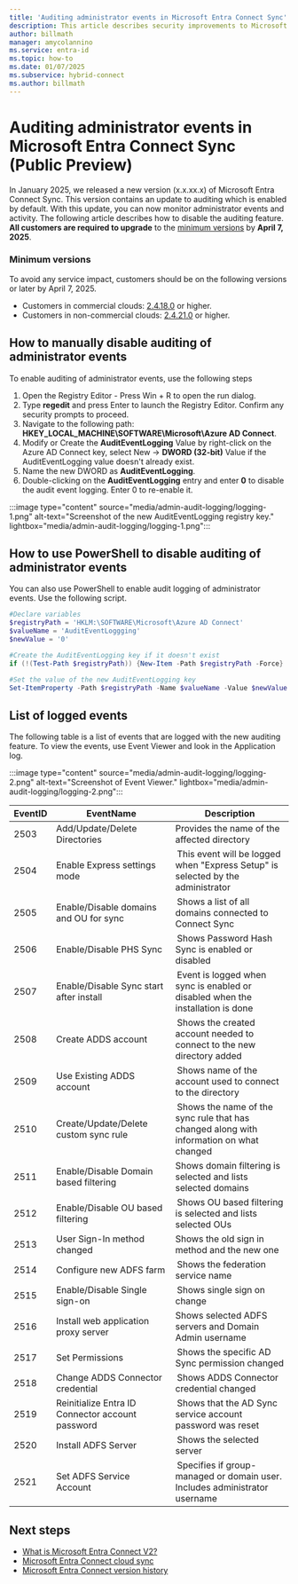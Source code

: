 ```yaml
---
title: 'Auditing administrator events in Microsoft Entra Connect Sync'
description: This article describes security improvements to Microsoft Entra Connect Sync and how to enable logging of administrator activities.
author: billmath
manager: amycolannino
ms.service: entra-id
ms.topic: how-to
ms.date: 01/07/2025
ms.subservice: hybrid-connect
ms.author: billmath
---
```


# Auditing administrator events in Microsoft Entra Connect Sync (Public Preview)

In January 2025, we released a new version (x.x.xx.x) of Microsoft Entra Connect Sync. This version contains an update to auditing which is enabled by default. With this update, you can now monitor administrator events and activity. The following article describes how to disable the auditing feature. **All customers are required to upgrade** to the [minimum versions](#minimum-versions) by **April 7, 2025**. 

### Minimum versions 

To avoid any service impact, customers should be on the following versions or later by April 7, 2025. 
- Customers in commercial clouds: [2.4.18.0](reference-connect-version-history.md#24180) or higher.
- Customers in non-commercial clouds: [2.4.21.0](reference-connect-version-history.md#24210) or higher. 

## How to manually disable auditing of administrator events
To enable auditing of administrator events, use the following steps

1. Open the Registry Editor - Press Win + R to open the run dialog. 
2. Type **regedit** and press Enter to launch the Registry Editor. Confirm any security prompts to proceed. 
3. Navigate to the following path: **HKEY_LOCAL_MACHINE\SOFTWARE\Microsoft\Azure AD Connect**. 
4. Modify or Create the **AuditEventLogging** Value by right-click on the Azure AD Connect key, select New -> **DWORD (32-bit)** Value if the AuditEventLogging value doesn't already exist. 
5. Name the new DWORD as **AuditEventLogging**. 
6. Double-clicking on the **AuditEventLogging** entry and enter **0** to disable the audit event logging. Enter 0 to re-enable it. 

:::image type="content" source="media/admin-audit-logging/logging-1.png" alt-text="Screenshot of the new AuditEventLogging registry key." lightbox="media/admin-audit-logging/logging-1.png":::


## How to use PowerShell to disable auditing of administrator events
You can also use PowerShell to enable audit logging of administrator events. Use the following script.

 ```powershell
 #Declare variables
 $registryPath = 'HKLM:\SOFTWARE\Microsoft\Azure AD Connect'
 $valueName = 'AuditEventLoggging'
 $newValue = '0'

 #Create the AuditEventLogging key if it doesn't exist
 if (!(Test-Path $registryPath)) {New-Item -Path $registryPath -Force}

 #Set the value of the new AuditEventLogging key
 Set-ItemProperty -Path $registryPath -Name $valueName -Value $newValue
 ```

## List of logged events
The following table is a list of events that are logged with the new auditing feature. To view the events, use Event Viewer and look in the Application log. 

:::image type="content" source="media/admin-audit-logging/logging-2.png" alt-text="Screenshot of Event Viewer." lightbox="media/admin-audit-logging/logging-2.png":::

|EventID|EventName|Description|
|-----|-----|-----|
|2503|Add/Update/Delete Directories|Provides the name of the affected directory|
|2504|Enable Express settings mode| This event will be logged when "Express Setup" is selected by the administrator|
|2505|Enable/Disable domains and OU for sync| Shows a list of all domains connected to Connect Sync|
|2506|Enable/Disable PHS Sync| Shows Password Hash Sync is enabled or disabled|
|2507|Enable/Disable Sync start after install| Event is logged when sync is enabled or disabled when the installation is done|
|2508|Create ADDS account| Shows the created account needed to connect to the new directory added|
|2509|Use Existing ADDS account| Shows name of the account used to connect to the directory|
|2510|Create/Update/Delete custom sync rule| Shows the name of the sync rule that has changed along with information on what changed|
|2511|Enable/Disable Domain based filtering|Shows domain filtering is selected and lists selected domains|
|2512|Enable/Disable OU based filtering| Shows OU based filtering is selected and lists selected OUs |
|2513|User Sign-In method changed|Shows the old sign in method and the new one |
|2514|Configure new ADFS farm| Shows the federation service name|
|2515|Enable/Disable Single sign-on| Shows single sign on change |
|2516|Install web application proxy server|Shows selected ADFS servers and Domain Admin username|
|2517|Set Permissions| Shows the specific AD Sync permission changed|
|2518|Change ADDS Connector credential| Shows ADDS Connector credential changed|
|2519|Reinitialize Entra ID Connector account password| Shows that the AD Sync service account password was reset|
|2520|Install ADFS Server| Shows the selected server|
|2521|Set ADFS Service Account| Specifies if group-managed or domain user. Includes administrator username|


 ## Next steps

- [What is Microsoft Entra Connect V2?](whatis-azure-ad-connect-v2.md)
- [Microsoft Entra Connect cloud sync](/azure/active-directory/cloud-sync/what-is-cloud-sync)
- [Microsoft Entra Connect version history](reference-connect-version-history.md)

